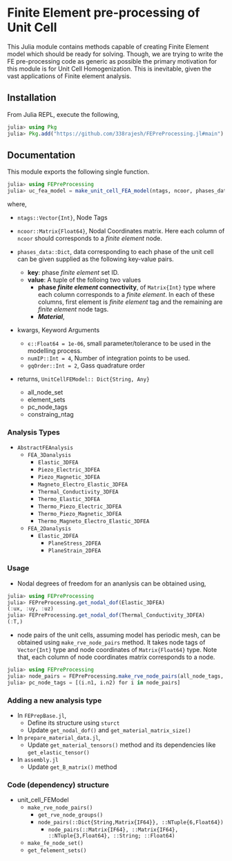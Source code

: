 # Finite Element pre-processing of Unit Cell

This Julia module contains methods capable of creating Finite Element model which should be ready for solving. Though, we are trying to write the FE pre-processing code as generic as possible the primary motivation for this module is for Unit Cell Homogenization. This is inevitable, given the vast applications of Finite element analysis.

## Installation

From Julia REPL, execute the following,

```julia
julia> using Pkg
julia> Pkg.add("https://github.com/338rajesh/FEPreProcessing.jl#main")
```

## Documentation

  This module exports the following single function.

  ```julia
  julia> using FEPreProcessing
  julia> uc_fea_model = make_unit_cell_FEA_model(ntags, ncoor, phases_data; <kwargs>)
  ```

  where,

* `ntags::Vector{Int}`, Node Tags
* `ncoor::Matrix{Float64}`, Nodal Coordinates matrix. Here each column of `ncoor` should corresponds to a *finite element* node.
* `phases_data::Dict`, data corresponding to each phase of the unit cell can be given supplied as the following key-value pairs.
  * **key**: phase *finite element* set ID.
  * **value**: A tuple of the folloing two values
    * **phase *finite element* connectivity**, of `Matrix{Int}` type where each column corresponds to a *finite element*. In each of these columns, first element is *finite element* tag and the remaining are *finite element* node tags.
    * ***Material***,

* kwargs, Keyword Arguments
  * `ϵ::Float64 = 1e-06`, small parameter/tolerance to be used in the modelling process.
  * `numIP::Int = 4`, Number of integration points to be used.
  * `gqOrder::Int = 2`, Gass quadrature order

* returns, `UnitCellFEModel:: Dict{String, Any}`
  * all_node_set
  * element_sets
  * pc_node_tags
  * constraing_ntag

### Analysis Types

* `AbstractFEAnalysis`
  * `FEA_3Danalysis`
    * `Elastic_3DFEA`
    * `Piezo_Electric_3DFEA`
    * `Piezo_Magnetic_3DFEA`
    * `Magneto_Electro_Elastic_3DFEA`
    * `Thermal_Conductivity_3DFEA`
    * `Thermo_Elastic_3DFEA`
    * `Thermo_Piezo_Electric_3DFEA`
    * `Thermo_Piezo_Magnetic_3DFEA`
    * `Thermo_Magneto_Electro_Elastic_3DFEA`
  * `FEA_2Danalysis`
    * `Elastic_2DFEA`
      * `PlaneStress_2DFEA`
      * `PlaneStrain_2DFEA`

### Usage

* Nodal degrees of freedom for an ananlysis can be obtained using,

```julia
julia> using FEPreProcessing
julia> FEPreProcessing.get_nodal_dof(Elastic_3DFEA)
(:ux, :uy, :uz)
julia> FEPreProcessing.get_nodal_dof(Thermal_Conductivity_3DFEA)
(:T,)
```

* node pairs of the unit cells, assuming model has periodic mesh, can be obtained using `make_rve_node_pairs` method. It takes node tags of `Vector{Int}` type and node coordinates of `Matrix{Float64}` type. Note that, each column of node coordinates matrix corresponds to a node.

```julia
julia> using FEPreProcessing
julia> node_pairs = FEPreProcessing.make_rve_node_pairs(all_node_tags, all_node_coor)
julia> pc_node_tags = [(i.n1, i.n2) for i in node_pairs]
```

### Adding a new analysis type

* In `FEPrepBase.jl`,
  * Define its structure using `sturct`
  * Update `get_nodal_dof()` and `get_material_matrix_size()`
* In `prepare_material_data.jl`,
  * Update `get_material_tensors()` method and its dependencies like `get_elastic_tensor()`
* In `assembly.jl`
  * Update `get_B_matrix()` method

### Code (dependency) structure

* unit_cell_FEModel
  * `make_rve_node_pairs()`
    * `get_rve_node_groups()`
    * `node_pairs(::Dict{String,Matrix{IF64}}, ::NTuple{6,Float64})`
      * `node_pairs(::Matrix{IF64}, ::Matrix{IF64}, ::NTuple{3,Float64}, ::String; ::Float64)`
  * `make_fe_node_set()`
  * `get_felement_sets()`
